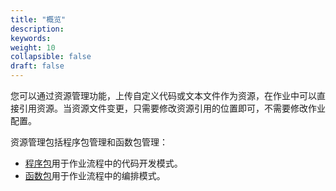 ```yaml
---
title: "概览"
description:  
keywords: 
weight: 10
collapsible: false
draft: false
---
```


您可以通过资源管理功能，上传自定义代码或文本文件作为资源，在作业中可以直接引用资源。当资源文件变更，只需要修改资源引用的位置即可，不需要修改作业配置。

资源管理包括程序包管理和函数包管理：

- [程序包](../procedures/)用于作业流程中的代码开发模式。
- [函数包](../functions/)用于作业流程中的编排模式。
